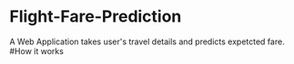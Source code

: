 # Flight-Fare-Prediction
A Web Application takes user's travel details and predicts expetcted fare.
#How it works

